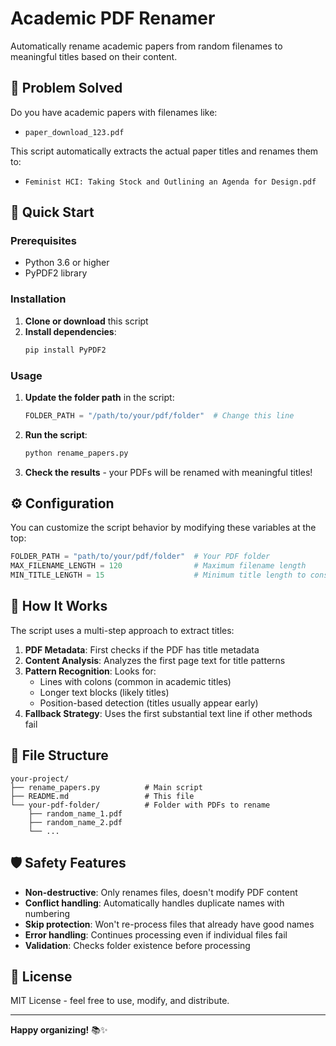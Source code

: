 # Academic PDF Renamer

Automatically rename academic papers from random filenames to meaningful titles based on their content.

## 🎯 Problem Solved

Do you have academic papers with filenames like:
- `paper_download_123.pdf`

This script automatically extracts the actual paper titles and renames them to:
- `Feminist HCI: Taking Stock and Outlining an Agenda for Design.pdf`


## 🚀 Quick Start

### Prerequisites

- Python 3.6 or higher
- PyPDF2 library

### Installation

1. **Clone or download** this script
2. **Install dependencies**:
   ```bash
   pip install PyPDF2
   ```

### Usage

1. **Update the folder path** in the script:
   ```python
   FOLDER_PATH = "/path/to/your/pdf/folder"  # Change this line
   ```

2. **Run the script**:
   ```bash
   python rename_papers.py
   ```

3. **Check the results** - your PDFs will be renamed with meaningful titles!

## ⚙️ Configuration

You can customize the script behavior by modifying these variables at the top:

```python
FOLDER_PATH = "path/to/your/pdf/folder"  # Your PDF folder
MAX_FILENAME_LENGTH = 120                # Maximum filename length
MIN_TITLE_LENGTH = 15                    # Minimum title length to consider
```

## 🔧 How It Works

The script uses a multi-step approach to extract titles:

1. **PDF Metadata**: First checks if the PDF has title metadata
2. **Content Analysis**: Analyzes the first page text for title patterns
3. **Pattern Recognition**: Looks for:
   - Lines with colons (common in academic titles)
   - Longer text blocks (likely titles)
   - Position-based detection (titles usually appear early)
4. **Fallback Strategy**: Uses the first substantial text line if other methods fail

## 📁 File Structure

```
your-project/
├── rename_papers.py          # Main script
├── README.md                 # This file
└── your-pdf-folder/          # Folder with PDFs to rename
    ├── random_name_1.pdf
    ├── random_name_2.pdf
    └── ...
```

## 🛡️ Safety Features

- **Non-destructive**: Only renames files, doesn't modify PDF content
- **Conflict handling**: Automatically handles duplicate names with numbering
- **Skip protection**: Won't re-process files that already have good names
- **Error handling**: Continues processing even if individual files fail
- **Validation**: Checks folder existence before processing

## 📄 License

MIT License - feel free to use, modify, and distribute.


---

**Happy organizing!** 📚✨
